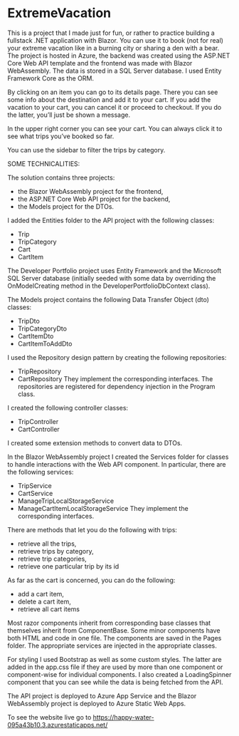 # ExtremeVacation

This is a project that I made just for fun, or rather to practice building a fullstack .NET application with Blazor. You can use it to book (not for real) your extreme vacation like in a burning city or sharing a den with a bear. The project is hosted in Azure, the backend was created using the ASP.NET Core Web API template and the frontend was made with Blazor WebAssembly. The data is stored in a SQL Server database. I used Entity Framework Core as the ORM.

By clicking on an item you can go to its details page. There you can see some info about the destination and add it to your cart. If you add the vacation to your cart, you can cancel it or proceed to checkout. If you do the latter, you’ll just be shown a message.

In the upper right corner you can see your cart. You can always click it to see what trips you’ve booked so far.

You can use the sidebar to filter the trips by category. 

SOME TECHNICALITIES:

The solution contains three projects: 
- the Blazor WebAssembly project for the frontend,
- the ASP.NET Core Web API project for the backend,
- the Models project for the DTOs.

I added the Entities folder to the API project with the following classes:
- Trip
- TripCategory
- Cart
- CartItem

The Developer Portfolio project uses Entity Framework and the Microsoft SQL Server database (initially seeded with some data by overriding the OnModelCreating method in the DeveloperPortfolioDbContext class).

The Models project contains the following Data Transfer Object (dto) classes:
- TripDto
- TripCategoryDto
- CartItemDto
- CartItemToAddDto

I used the Repository design pattern by creating the following repositories:
- TripRepository
- CartRepository
They implement the corresponding interfaces. The repositories are registered for dependency injection in the Program class.

I created the following controller classes:
- TripController
- CartController

I created some extension methods to convert data to DTOs.

In the Blazor WebAssembly project I created the Services folder for classes to handle interactions with the Web API component. In particular, there are the following services:
- TripService
- CartService
- ManageTripLocalStorageService
- ManageCartItemLocalStorageService
They implement the corresponding interfaces.

There are methods that let you do the following with trips:
- retrieve all the trips,
- retrieve trips by category,
- retrieve trip categories,
- retrieve one particular trip by its id

As far as the cart is concerned, you can do the following:
- add a cart item,
- delete a cart item,
- retrieve all cart items

Most razor components inherit from corresponding base classes that themselves inherit from ComponentBase. Some minor components have both HTML and code in one file. The components are saved in the Pages folder. The appropriate services are injected in the appropriate classes. 

For styling I used Bootstrap as well as some custom styles. The latter are added in the app.css file if they are used by more than one component or component-wise for individual components. 
I also created a LoadingSpinner component that you can see while the data is being fetched from the API.

The API project is deployed to Azure App Service and the Blazor WebAssembly project is deployed to Azure Static Web Apps.

To see the website live go to https://happy-water-095a43b10.3.azurestaticapps.net/
